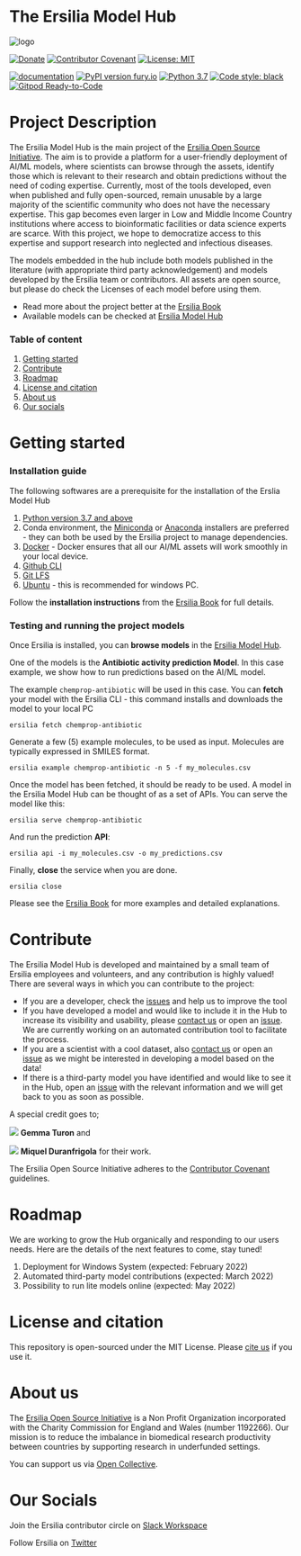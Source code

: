 # The Ersilia Model Hub

![logo](https://github.com/ersilia-os/ersilia/blob/master/assets/Ersilia_Plum.png)

[![Donate](https://img.shields.io/badge/Donate-PayPal-green.svg)](https://www.paypal.com/uk/fundraiser/charity/4145012) [![Contributor Covenant](https://img.shields.io/badge/Contributor%20Covenant-v2.0%20adopted-ff69b4.svg)](CODE_OF_CONDUCT.md) [![License: MIT](https://img.shields.io/badge/License-MIT-yellow.svg)](https://opensource.org/licenses/MIT)

[![documentation](https://img.shields.io/badge/-Documentation-purple?logo=read-the-docs&logoColor=white)](https://ersilia.gitbook.io/ersilia-book/) [![PyPI version fury.io](https://badge.fury.io/py/ersilia.svg)](https://pypi.python.org/pypi/ersilia/) [![Python 3.7](https://img.shields.io/badge/python-3.7-blue.svg)](https://www.python.org/downloads/release/python-370/) [![Code style: black](https://img.shields.io/badge/code%20style-black-000000.svg?logo=Python&logoColor=white)](https://github.com/psf/black) [![Gitpod Ready-to-Code](https://img.shields.io/badge/Gitpod-ready--to--code-blue?logo=gitpod)](https://gitpod.io/#https://github.com/ersilia-os/ersilia)


# Project Description
The Ersilia Model Hub is the main project of the [Ersilia Open Source Initiative](https://ersilia.io). The aim is to provide a platform for a user-friendly deployment of AI/ML models, where scientists can browse through the assets, identify those which is relevant to their research and obtain predictions without the need of coding expertise. Currently, most of the tools developed, even when published and fully open-sourced, remain unusable by a large majority of the scientific community who does not have the necessary expertise. This gap becomes even larger in Low and Middle Income Country institutions where access to bioinformatic facilities or data science experts are scarce. With this project, we hope to democratize access to this expertise and support research into neglected and infectious diseases.

The models embedded in the hub include both models published in the literature (with appropriate third party acknowledgement) and models developed by the Ersilia team or contributors. All assets are open source, but please do check the Licenses of each model before using them.

* Read more about the project better at the [Ersilia Book](https://ersilia.gitbook.io/ersilia-book/)
* Available models can be checked at [Ersilia Model Hub](https://airtable.com/shr9sYjL70nnHOUrP/tblZGe2a2XeBxrEHP)


### Table of content
1. [Getting started](https://github.com/ersilia-os/ersilia#getting-started)
2. [Contribute](https://github.com/ersilia-os/ersilia#contribute)
3. [Roadmap](https://github.com/ersilia-os/ersilia#roadmap)
4. [License and citation](https://github.com/ersilia-os/ersilia#license-and-citation)
5. [About us](https://github.com/ersilia-os/ersilia#about-us)
6. [Our socials](https://github.com/ersilia-os/ersilia#our-socials)



# Getting started

### Installation guide

The following softwares are a prerequisite for the installation of the Erslia Model Hub
1. [Python version 3.7 and above](https://www.python.org/)
2. Conda environment, the [Miniconda](https://docs.conda.io/en/latest/miniconda.html) or [Anaconda](https://docs.anaconda.com/anaconda/install/index.html) installers are preferred - they can both be used by the Ersilia project to manage dependencies.
3. [Docker](https://www.docker.com/) - Docker ensures that all our AI/ML assets will work smoothly in your local device.
4. [Github CLI](https://cli.github.com/manual/installation)
5. [Git LFS](https://git-lfs.github.com/)
6. [Ubuntu](https://www.microsoft.com/en-us/p/ubuntu/9nblggh4msv6#activetab=pivot:overviewtab)  - this is recommended for windows PC.

Follow the **installation instructions** from the [Ersilia Book](https://ersilia.gitbook.io/ersilia-book/quick-start/installation) for full details.

### Testing and running the project models
Once Ersilia is installed, you can **browse models** in the [Ersilia Model Hub](https://airtable.com/shrXfZ8pqro0jjcsG/tblZGe2a2XeBxrEHP/viwd5XJVLslkE11Tg).

One of the models is the **Antibiotic activity prediction Model**. In this case example, we show how to run predictions based on the AI/ML model.

The example `chemprop-antibiotic` will be used in this case. You can **fetch** your model with the Ersilia CLI - this command installs and downloads the model to your local PC
```
ersilia fetch chemprop-antibiotic
```
Generate a few (5) example molecules, to be used as input. Molecules are typically expressed in SMILES format.
```
ersilia example chemprop-antibiotic -n 5 -f my_molecules.csv
```
Once the model has been fetched, it should be ready to be used. A model in the Ersilia Model Hub can be thought of as a set of APIs. You can serve the model like this:
```
ersilia serve chemprop-antibiotic
```
And run the prediction **API**:
```
ersilia api -i my_molecules.csv -o my_predictions.csv
```
Finally, **close** the service when you are done.
```
ersilia close
```

Please see the [Ersilia Book](https://ersilia.gitbook.io/ersilia-book/) for more examples and detailed explanations.

# Contribute
The Ersilia Model Hub is developed and maintained by a small team of Ersilia employees and volunteers, and any contribution is highly valued! There are several ways in which you can contribute to the project:
* If you are a developer, check the [issues](https://github.com/ersilia-os/ersilia/issues) and help us to improve the tool
* If you have developed a model and would like to include it in the Hub to increase its visibility and usability, please [contact us](https://ersilia.io) or open an [issue](https://github.com/ersilia-os/ersilia/issues). We are currently working on an automated contribution tool to facilitate the process.
* If you are a scientist with a cool dataset, also [contact us](https://ersilia.io) or open an [issue](https://github.com/ersilia-os/ersilia/issues) as we might be interested in developing a model based on the data!
* If there is a third-party model you have identified and would like to see it in the Hub, open an [issue](https://github.com/ersilia-os/ersilia/issues) with the relevant information and we will get back to you as soon as possible.

A special credit goes to;

[![](https://github.com/GemmaTuron.png?size=50)](https://github.com/GemmaTuron) **Gemma Turon** and 

[![](https://github.com/miquelduranfrigola.png?size=50)](https://github.com/miquelduranfrigola) **Miquel Duranfrigola** for their work.

The Ersilia Open Source Initiative adheres to the [Contributor Covenant](https://ersilia.gitbook.io/ersilia-wiki/code-of-conduct) guidelines.

# Roadmap
We are working to grow the Hub organically and responding to our users needs. Here are the details of the next features to come, stay tuned!

1. Deployment for Windows System (expected: February 2022)
2. Automated third-party model contributions (expected: March 2022)
3. Possibility to run lite models online (expected: May 2022)

# License and citation
This repository is open-sourced under the MIT License.
Please [cite us](https://github.com/ersilia-os/ersilia/blob/master/CITATION.cff) if you use it.

# About us
The [Ersilia Open Source Initiative](https://ersilia.io) is a Non Profit Organization incorporated with the Charity Commission for England and Wales (number 1192266). Our mission is to reduce the imbalance in biomedical research productivity between countries by supporting research in underfunded settings.

You can support us via [Open Collective](https:/opencollective.com/ersilia).

# Our Socials
Join the Ersilia contributor circle on [Slack Workspace](https://ersilia-workspace.slack.com/)

Follow Ersilia on [Twitter](https://twitter.com/ersiliaio)
